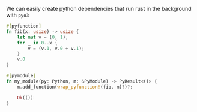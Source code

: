 We can easily create python dependencies that run rust in the background with `pyo3`

```rust
#[pyfunction]
fn fib(x: usize) -> usize {
    let mut v = (0, 1);
    for _ in 0..x {
        v = (v.1, v.0 + v.1);
    }
    v.0
}

#[pymodule]
fn my_module(py: Python, m: &PyModule) -> PyResult<()> {
    m.add_function(wrap_pyfunction!(fib, m)?)?;

    Ok(())
}
```